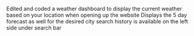 Edited and coded a weather dashboard to display the current weather based on your location when opening up the website
Displays the 5 day forecast as well for the desired city
search history is available on the left side under search bar
